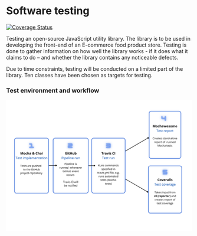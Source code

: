 # Software testing

[![Coverage Status](https://coveralls.io/repos/github/hennatee/Software-testing/badge.svg?branch=main)](https://coveralls.io/github/hennatee/Software-testing?branch=main)

Testing an open-source JavaScript utility library. The library is to be used in developing the front-end of an E-commerce food product store. Testing is done to gather information on how well the library works - if it does what it claims to do – and whether the library contains any noticeable defects.


Due to time constraints, testing will be conducted on a limited part of the library. Ten classes have been chosen as targets for testing. 

### Test environment and workflow 

![image](https://github.com/hennatee/Software-testing/blob/main/test-environment.png?raw=true)


